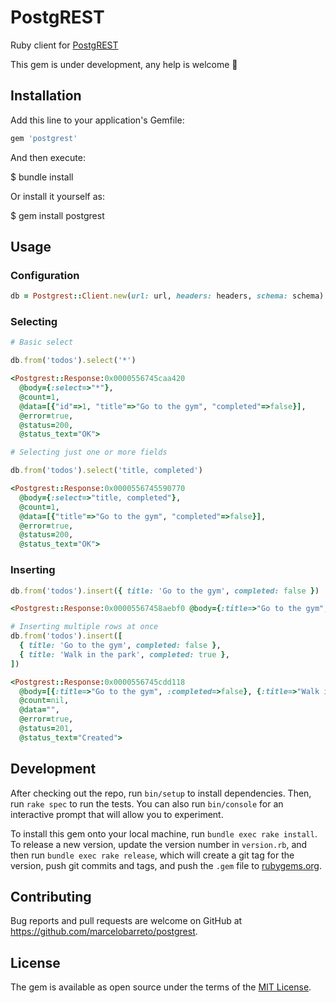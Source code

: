 # PostgREST

Ruby client for [PostgREST](https://postgrest.org/)

This gem is under development, any help is welcome :muscle:

## Installation

Add this line to your application's Gemfile:

```ruby
gem 'postgrest'
```

And then execute:

$ bundle install

Or install it yourself as:

$ gem install postgrest

## Usage

### Configuration

```ruby
db = Postgrest::Client.new(url: url, headers: headers, schema: schema)
```

### Selecting

```ruby
# Basic select

db.from('todos').select('*')

<Postgrest::Response:0x0000556745caa420
  @body={:select=>"*"},
  @count=1,
  @data=[{"id"=>1, "title"=>"Go to the gym", "completed"=>false}],
  @error=true,
  @status=200,
  @status_text="OK">

# Selecting just one or more fields

db.from('todos').select('title, completed')

<Postgrest::Response:0x0000556745590770
  @body={:select=>"title, completed"},
  @count=1,
  @data=[{"title"=>"Go to the gym", "completed"=>false}],
  @error=true,
  @status=200,
  @status_text="OK">

```

### Inserting

```ruby
db.from('todos').insert({ title: 'Go to the gym', completed: false })

<Postgrest::Response:0x00005567458aebf0 @body={:title=>"Go to the gym", :completed=>false}, @count=nil, @data="", @error=false, @status=201, @status_text="Created">

# Inserting multiple rows at once
db.from('todos').insert([
  { title: 'Go to the gym', completed: false },
  { title: 'Walk in the park', completed: true },
])

<Postgrest::Response:0x0000556745cdd118
  @body=[{:title=>"Go to the gym", :completed=>false}, {:title=>"Walk in the park", :completed=>true}],
  @count=nil,
  @data="",
  @error=true,
  @status=201,
  @status_text="Created">

```

## Development

After checking out the repo, run `bin/setup` to install dependencies. Then, run `rake spec` to run the tests. You can also run `bin/console` for an interactive prompt that will allow you to experiment.

To install this gem onto your local machine, run `bundle exec rake install`. To release a new version, update the version number in `version.rb`, and then run `bundle exec rake release`, which will create a git tag for the version, push git commits and tags, and push the `.gem` file to [rubygems.org](https://rubygems.org).

## Contributing

Bug reports and pull requests are welcome on GitHub at https://github.com/marcelobarreto/postgrest.

## License

The gem is available as open source under the terms of the [MIT License](https://opensource.org/licenses/MIT).
